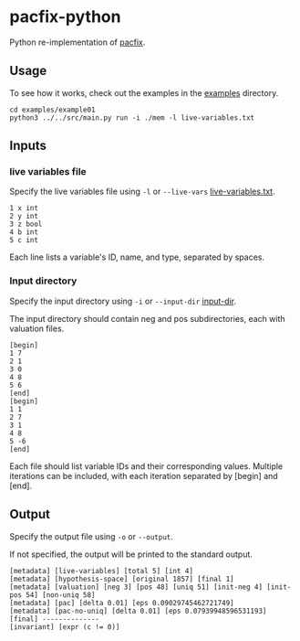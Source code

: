 # pacfix-python
Python re-implementation of [pacfix](https://github.com/pslhy/pacfix/tree/main).

## Usage
To see how it works, check out the examples in the [examples](./examples/) directory.

```shell
cd examples/example01
python3 ../../src/main.py run -i ./mem -l live-variables.txt
```

## Inputs
### live variables file
Specify the live variables file using `-l` or `--live-vars` [live-variables.txt](./examples/example01/live-variables.txt).

```
1 x int
2 y int
3 z bool
4 b int
5 c int
```
Each line lists a variable's ID, name, and type, separated by spaces.

### Input directory
Specify the input directory using `-i` or `--input-dir` [input-dir](./examples/example01/mem).

The input directory should contain neg and pos subdirectories, each with valuation files.
```
[begin]
1 7
2 1
3 0
4 8
5 6
[end]
[begin]
1 1
2 7
3 1
4 8
5 -6
[end]
```
Each file should list variable IDs and their corresponding values. Multiple iterations can be included, with each iteration separated by [begin] and [end].

## Output
Specify the output file using `-o` or `--output`. 

If not specified, the output will be printed to the standard output.

```
[metadata] [live-variables] [total 5] [int 4]
[metadata] [hypothesis-space] [original 1857] [final 1]
[metadata] [valuation] [neg 3] [pos 48] [uniq 51] [init-neg 4] [init-pos 54] [non-uniq 58]
[metadata] [pac] [delta 0.01] [eps 0.09029745462721749]
[metadata] [pac-no-uniq] [delta 0.01] [eps 0.07939948596531193]
[final] --------------
[invariant] [expr (c != 0)]
```